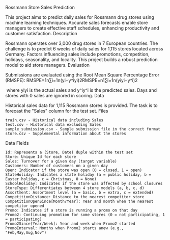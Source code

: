 Rossmann Store Sales Prediction

This project aims to predict daily sales for Rossmann drug stores using machine learning techniques. Accurate sales forecasts enable store managers to create effective staff schedules, enhancing productivity and customer satisfaction.
Description

Rossmann operates over 3,000 drug stores in 7 European countries. The challenge is to predict 6 weeks of daily sales for 1,115 stores located across Germany. Factors influencing sales include promotions, competition, holidays, seasonality, and locality. This project builds a robust prediction model to aid store managers.
Evaluation

Submissions are evaluated using the Root Mean Square Percentage Error (RMSPE):
RMSPE=1n∑i=1n(yi−y^iyi)2RMSPE=n1​∑i=1n​(yi​yi​−y^​i​​)2

​
where yiyi​ is the actual sales and y^iy^​i​ is the predicted sales. Days and stores with 0 sales are ignored in scoring.
Data

Historical sales data for 1,115 Rossmann stores is provided. The task is to forecast the "Sales" column for the test set.
Files

    train.csv - Historical data including Sales
    test.csv - Historical data excluding Sales
    sample_submission.csv - Sample submission file in the correct format
    store.csv - Supplemental information about the stores

Data Fields

    Id: Represents a (Store, Date) duple within the test set
    Store: Unique Id for each store
    Sales: Turnover for a given day (target variable)
    Customers: Number of customers on a given day
    Open: Indicator if the store was open (0 = closed, 1 = open)
    StateHoliday: Indicates a state holiday (a = public holiday, b = Easter holiday, c = Christmas, 0 = None)
    SchoolHoliday: Indicates if the store was affected by school closures
    StoreType: Differentiates between 4 store models (a, b, c, d)
    Assortment: Assortment level (a = basic, b = extra, c = extended)
    CompetitionDistance: Distance to the nearest competitor store
    CompetitionOpenSince[Month/Year]: Year and month when the nearest competitor opened
    Promo: Indicates if a store is running a promo on that day
    Promo2: Continuing promotion for some stores (0 = not participating, 1 = participating)
    Promo2Since[Year/Week]: Year and week when Promo2 started
    PromoInterval: Months when Promo2 starts anew (e.g., "Feb,May,Aug,Nov")
